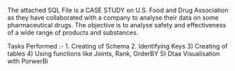 The attached SQL File is a CASE STUDY on U.S. Food and Drug Association as they have collaborated with a company to analyse their data on some pharmaceutical drugs. The objective is to analyse safety and effectiveness of a wide range of products and substances.

Tasks Performed :- 1. Creating of Schema 2. Identifying Keys 3) Creating of tables 4) Using functions like Joints, Rank, OrderBY  5) Dtaa Visualisation with PorwerBi 
